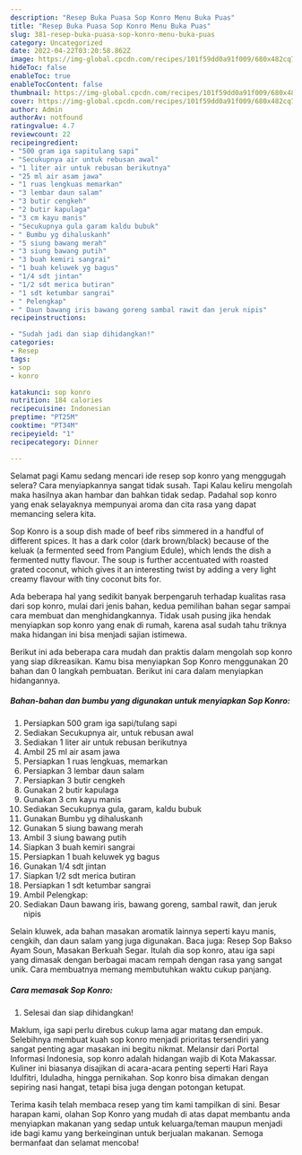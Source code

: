 ```yaml
---
description: "Resep Buka Puasa Sop Konro Menu Buka Puas"
title: "Resep Buka Puasa Sop Konro Menu Buka Puas"
slug: 381-resep-buka-puasa-sop-konro-menu-buka-puas
category: Uncategorized
date: 2022-04-22T03:20:58.862Z
image: https://img-global.cpcdn.com/recipes/101f59dd0a91f009/680x482cq70/sop-konro-foto-resep-utama.jpg
hideToc: false
enableToc: true
enableTocContent: false
thumbnail: https://img-global.cpcdn.com/recipes/101f59dd0a91f009/680x482cq70/sop-konro-foto-resep-utama.jpg
cover: https://img-global.cpcdn.com/recipes/101f59dd0a91f009/680x482cq70/sop-konro-foto-resep-utama.jpg
author: Admin
authorAv: notfound
ratingvalue: 4.7
reviewcount: 22
recipeingredient:
- "500 gram iga sapitulang sapi"
- "Secukupnya air untuk rebusan awal"
- "1 liter air untuk rebusan berikutnya"
- "25 ml air asam jawa"
- "1 ruas lengkuas memarkan"
- "3 lembar daun salam"
- "3 butir cengkeh"
- "2 butir kapulaga"
- "3 cm kayu manis"
- "Secukupnya gula garam kaldu bubuk"
- " Bumbu yg dihaluskanh"
- "5 siung bawang merah"
- "3 siung bawang putih"
- "3 buah kemiri sangrai"
- "1 buah keluwek yg bagus"
- "1/4 sdt jintan"
- "1/2 sdt merica butiran"
- "1 sdt ketumbar sangrai"
- " Pelengkap"
- " Daun bawang iris bawang goreng sambal rawit dan jeruk nipis"
recipeinstructions:

- "Sudah jadi dan siap dihidangkan!"
categories:
- Resep
tags:
- sop
- konro

katakunci: sop konro 
nutrition: 184 calories
recipecuisine: Indonesian
preptime: "PT25M"
cooktime: "PT34M"
recipeyield: "1"
recipecategory: Dinner

---
```



Selamat pagi Kamu sedang mencari ide resep sop konro yang menggugah selera? Cara menyiapkannya sangat tidak susah. Tapi Kalau keliru mengolah maka hasilnya akan hambar dan bahkan tidak sedap. Padahal sop konro yang enak selayaknya mempunyai aroma dan cita rasa yang dapat memancing selera kita.


Sop Konro is a soup dish made of beef ribs simmered in a handful of different spices. It has a dark color (dark brown/black) because of the keluak (a fermented seed from Pangium Edule), which lends the dish a fermented nutty flavour. The soup is further accentuated with roasted grated coconut, which gives it an interesting twist by adding a very light creamy flavour with tiny coconut bits for.

Ada beberapa hal yang sedikit banyak berpengaruh terhadap kualitas rasa dari sop konro, mulai dari jenis bahan, kedua pemilihan bahan segar sampai cara membuat dan menghidangkannya. Tidak usah pusing jika hendak menyiapkan sop konro yang enak di rumah, karena asal sudah tahu triknya maka hidangan ini bisa menjadi sajian istimewa.


Berikut ini ada beberapa cara mudah dan praktis dalam mengolah sop konro yang siap dikreasikan. Kamu bisa menyiapkan Sop Konro menggunakan 20 bahan dan 0 langkah pembuatan. Berikut ini cara dalam menyiapkan hidangannya.

<!--inarticleads1-->

##### Bahan-bahan dan bumbu yang digunakan untuk menyiapkan Sop Konro:

1. Persiapkan 500 gram iga sapi/tulang sapi
1. Sediakan Secukupnya air, untuk rebusan awal
1. Sediakan 1 liter air untuk rebusan berikutnya
1. Ambil 25 ml air asam jawa
1. Persiapkan 1 ruas lengkuas, memarkan
1. Persiapkan 3 lembar daun salam
1. Persiapkan 3 butir cengkeh
1. Gunakan 2 butir kapulaga
1. Gunakan 3 cm kayu manis
1. Sediakan Secukupnya gula, garam, kaldu bubuk
1. Gunakan  Bumbu yg dihaluskanh
1. Gunakan 5 siung bawang merah
1. Ambil 3 siung bawang putih
1. Siapkan 3 buah kemiri sangrai
1. Persiapkan 1 buah keluwek yg bagus
1. Gunakan 1/4 sdt jintan
1. Siapkan 1/2 sdt merica butiran
1. Persiapkan 1 sdt ketumbar sangrai
1. Ambil  Pelengkap:
1. Sediakan  Daun bawang iris, bawang goreng, sambal rawit, dan jeruk nipis


Selain kluwek, ada bahan masakan aromatik lainnya seperti kayu manis, cengkih, dan daun salam yang juga digunakan. Baca juga: Resep Sop Bakso Ayam Soun, Masakan Berkuah Segar. Itulah dia sop konro, atau iga sapi yang dimasak dengan berbagai macam rempah dengan rasa yang sangat unik. Cara membuatnya memang membutuhkan waktu cukup panjang. 

<!--inarticleads2-->

##### Cara memasak Sop Konro:


1. Selesai dan siap dihidangkan!

Maklum, iga sapi perlu direbus cukup lama agar matang dan empuk. Selebihnya membuat kuah sop konro menjadi prioritas tersendiri yang sangat penting agar masakan ini begitu nikmat. Melansir dari Portal Informasi Indonesia, sop konro adalah hidangan wajib di Kota Makassar. Kuliner ini biasanya disajikan di acara-acara penting seperti Hari Raya Idulfitri, Iduladha, hingga pernikahan. Sop konro bisa dimakan dengan sepiring nasi hangat, tetapi bisa juga dengan potongan ketupat. 

Terima kasih telah membaca resep yang tim kami tampilkan di sini. Besar harapan kami, olahan Sop Konro yang mudah di atas dapat membantu anda menyiapkan makanan yang sedap untuk keluarga/teman maupun menjadi ide bagi kamu yang berkeinginan untuk berjualan makanan. Semoga bermanfaat dan selamat mencoba!
